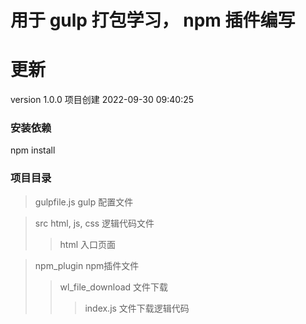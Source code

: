 # 用于 gulp 打包学习， npm 插件编写

# 更新
version 1.0.0
项目创建               2022-09-30 09:40:25

### 安装依赖  
npm install

### 项目目录
>gulpfile.js        gulp 配置文件

>src        html, js, css 逻辑代码文件
>> html        入口页面

>npm_plugin        npm插件文件
>> wl_file_download        文件下载
>>> index.js        文件下载逻辑代码 
